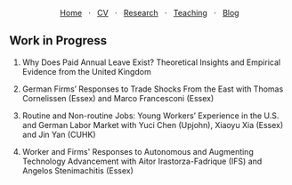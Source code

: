 <p align="center">
  <a href="https://binyueconomics.github.io/">Home</a>
  &nbsp; · &nbsp;
  <a href="https://binyueconomics.github.io/CV">CV</a>
  &nbsp; · &nbsp;
  <a href="https://binyueconomics.github.io/research">Research</a>
  &nbsp; · &nbsp;
  <a href="https://binyueconomics.github.io/teaching">Teaching</a>
  &nbsp; · &nbsp;
  <a href="https://binyueconomics.github.io/blog">Blog</a>
</p>

## Work in Progress

1. Why Does Paid Annual Leave Exist? Theoretical Insights and Empirical Evidence from the United Kingdom

2. German Firms’ Responses to Trade Shocks From the East with Thomas Cornelissen (Essex) and Marco
Francesconi (Essex)

3. Routine and Non-routine Jobs: Young Workers’ Experience in the U.S. and German Labor Market with Yuci Chen
(Upjohn), Xiaoyu Xia (Essex) and Jin Yan (CUHK)

4. Worker and Firms' Responses to Autonomous and Augmenting Technology Advancement with Aitor Irastorza-Fadrique (IFS) and Angelos Stenimachitis (Essex)
